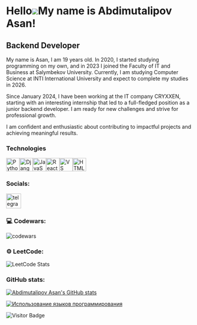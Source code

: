 Hello![](https://user-images.githubusercontent.com/18350557/176309783-0785949b-9127-417c-8b55-ab5a4333674e.gif)My name is Abdimutalipov Asan!
==========================================================================================================================================

Backend Developer
--------------------

My name is Asan, I am 19 years old. In 2020, I started studying programming on my own, and in 2023 I joined the Faculty of IT and Business at Salymbekov University. Currently, I am studying Computer Science at INTI International University and expect to complete my studies in 2026.

Since January 2024, I have been working at the IT company CRYXXEN, starting with an interesting internship that led to a full-fledged position as a junior backend developer. I am ready for new challenges and strive for professional growth.

I am confident and enthusiastic about contributing to impactful projects and achieving meaningful results.


### Technologies

<p align="left">
<img src="https://raw.githubusercontent.com/danielcranney/readme-generator/main/public/icons/skills/python-colored.svg" width="36" height="36" alt="Python" /><img src="https://raw.githubusercontent.com/danielcranney/readme-generator/main/public/icons/skills/django-colored.svg" width="36" height="36" alt="Django" /><a href="https://developer.mozilla.org/en-US/docs/Web/JavaScript" target="_blank" rel="noreferrer"><img src="https://raw.githubusercontent.com/danielcranney/readme-generator/main/public/icons/skills/javascript-colored.svg" width="36" height="36" alt="JavaScript" /></a></a><a href="https://reactjs.org/" target="_blank" rel="noreferrer"><img src="https://raw.githubusercontent.com/danielcranney/readme-generator/main/public/icons/skills/react-colored.svg" width="36" height="36" alt="React" /><a><a href="https://code.visualstudio.com/" target="_blank" rel="noreferrer"><img src="https://raw.githubusercontent.com/danielcranney/readme-generator/main/public/icons/skills/visualstudiocode.svg" width="36" height="36" alt="VS Code" /></a><a href="https://developer.mozilla.org/en-US/docs/Glossary/HTML5" target="_blank" rel="noreferrer"><img src="https://raw.githubusercontent.com/danielcranney/readme-generator/main/public/icons/skills/html5-colored.svg" width="36" height="36" alt="HTML5" /></a>
</p>


### Socials:

  <div id="badges">
    <a href="https://t.me/AS4NASAN" target="_blank">
      <img src="https://cdn-icons-png.flaticon.com/512/2111/2111646.png" width="40" height="40" alt="telegram group" />
    </a>
  </div>

### 💻 Codewars:

![codewars](https://github.r2v.ch/codewars?user=Asan50&stroke=%23BB432C)

### ⚙️ LeetCode:

![LeetCode Stats](https://leetcard.jacoblin.cool/AsanAbdi?theme=dark&font=ABeeZee&ext=heatmap)

### GitHub stats:

<a href="https://github.com/AsanAbdi"><img src="https://github-readme-stats.vercel.app/api?username=AsanAbdi&show_icons=true&hide=&count_private=true&title_color=0891b2&text_color=ffffff&icon_color=0891b2&bg_color=1c1917&hide_border=true&show_icons=true" alt="Abdimutalipov Asan's GitHub stats" /></a>

<a href="https://github.com/AsanAbdi" align="left"><img src="https://github-readme-stats.vercel.app/api/top-langs/?username=AsanAbdi&langs_count=10&title_color=0891b2&text_color=ffffff&icon_color=0891b2&bg_color=1c1917&hide_border=true&locale=en&custom_title=Top%20%Languages" alt="Использование языков программирования" /></a>


![Visitor Badge](https://visitor-badge.laobi.icu/badge?page_id=filimonovalexey)

